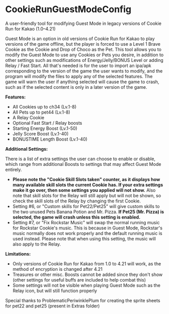 # CookieRunGuestModeConfig
 A user-friendly tool for modifying Guest Mode in legacy versions of Cookie Run for Kakao (1.0–4.21)

 Guest Mode is an option in old versions of Cookie Run for Kakao to play versions of the game offline, but the player is forced to use a Level 1 Brave Cookie as the Cookie and Drop of Choco as the Pet. This tool allows you to modify the Guest Mode to use any Cookies or Pets you desire, in addition to other settings such as modifications of Energy/Jelly/BONUS Level or adding Relay / Fast Start. All that's needed is for the user to import an ipa/apk corresponding to the version of the game the user wants to modify, and the program will modify the files to apply any of the selected features. The game will warn the user if anything selected will cause the game to crash, such as if the selected content is only in a later version of the game.

**Features:**
 - All Cookies up to ch34 (Lv.1-8)
 - All Pets up to pet44 (Lv.1-8)
 - A Relay Cookie
 - Optional Fast Start / Relay boosts
 - Starting Energy Boost (Lv.1-50)
 - Jelly Score Boost (Lv.1-40)
 - BONUSTIME Length Boost (Lv.1-40)

**Additional Settings:**

There is a list of extra settings the user can choose to enable or disable, which range from additional Boosts to settings that may affect Guest Mode entirely.
 - **Please note the "Cookie Skill Slots taken" counter, as it displays how many available skill slots the current Cookie has. If your extra settings make it go over, then some settings you applied will not show.** Also note that skill slots for the Relay will still apply but will not be shown, so check the skill slots of the Relay by changing the first Cookie.
 - Setting #6, or "Custom skills for Pet22/Pet25" will give custom skills to the two unused Pets Banana Potion and Mr. Pizza. **If Pet25 (Mr. Pizza) is selected, the game will crash unless this setting is enabled.**
 - Setting #7, or "Fix Rockstar Music" will swap the normal running music for Rockstar Cookie's music. This is because in Guest Mode, Rockstar's music normally does not work properly and the default running music is used instead. Please note that when using this setting, the music will also apply to the Relay.

**Limitations:**
 - Only versions of Cookie Run for Kakao from 1.0 to 4.21 will work, as the method of encryption is changed after 4.21
 - Treasures or other misc. Boosts cannot be added since they don't show (other settings for useful buffs are included to help combat this)
 - Some settings will not be visible when playing Guest Mode such as the Relay icon, but will still function properly

Special thanks to ProblematicPeriwinklePlum for creating the sprite sheets for pet22 and pet25 (present in Extras folder)
